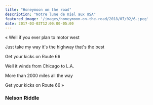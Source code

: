 ```yaml
---
title: "Honeymoon on the road"
description: "Notre lune de miel aux USA"
featured_image: '/images/honeymoon-on-the-road/2018/07/02/6.jpeg'
date: 2017-03-02T12:00:00-05:00
---
```



« Well if you ever plan to motor west

Just take my way it's the highway that's the best

Get your kicks on Route 66

Well it winds from Chicago to L.A.

More than 2000 miles all the way

Get your kicks on Route 66 »


### Nelson Riddle